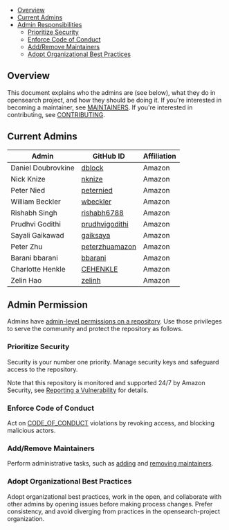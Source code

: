 - [Overview](#overview)
- [Current Admins](#current-admins)
- [Admin Responsibilities](#admin-responsibilities)
  - [Prioritize Security](#prioritize-security)
  - [Enforce Code of Conduct](#enforce-code-of-conduct)
  - [Add/Remove Maintainers](#addremove-maintainers)
  - [Adopt Organizational Best Practices](#adopt-organizational-best-practices)

## Overview

This document explains who the admins are (see below), what they do in opensearch project, and how they should be doing it. If you're interested in becoming a maintainer, see [MAINTAINERS](MAINTAINERS.md). If you're interested in contributing, see [CONTRIBUTING](CONTRIBUTING.md).

## Current Admins

| Admin              | GitHub ID                               | Affiliation |
| ------------------ | --------------------------------------- | ----------- |
| Daniel Doubrovkine | [dblock](https://github.com/dblock)     | Amazon      |
| Nick Knize         | [nknize](https://github.com/nknize)     | Amazon      |
| Peter Nied         | [peternied](https://github.com/peternied)     | Amazon      |
| William Beckler    | [wbeckler](https://github.com/wbeckler) | Amazon      |
| Rishabh Singh      | [rishabh6788](https://github.com/rishabh6788) | Amazon      |
| Prudhvi Godithi    | [prudhvigodithi](https://github.com/prudhvigodithi) | Amazon      |
| Sayali Gaikawad    | [gaiksaya](https://github.com/gaiksaya) | Amazon      |
| Peter Zhu          | [peterzhuamazon](https://github.com/peterzhuamazon) | Amazon      |
| Barani bbarani     | [bbarani](https://github.com/bbarani) | Amazon      |
| Charlotte Henkle   | [CEHENKLE](https://github.com/CEHENKLE) | Amazon      |
| Zelin Hao          | [zelinh](https://github.com/CEHENKLE) | Amazon      |

## Admin Permission

Admins have [admin-level permissions on a repository](https://docs.github.com/en/organizations/managing-access-to-your-organizations-repositories/repository-permission-levels-for-an-organization). Use those privileges to serve the community and protect the repository as follows.

### Prioritize Security

Security is your number one priority. Manage security keys and safeguard access to the repository.

Note that this repository is monitored and supported 24/7 by Amazon Security, see [Reporting a Vulnerability](SECURITY.md) for details.

### Enforce Code of Conduct

Act on [CODE_OF_CONDUCT](CODE_OF_CONDUCT.md) violations by revoking access, and blocking malicious actors.

### Add/Remove Maintainers

Perform administrative tasks, such as [adding](MAINTAINERS.md#adding-a-new-maintainer) and [removing maintainers](MAINTAINERS.md#removing-a-maintainer).

### Adopt Organizational Best Practices

Adopt organizational best practices, work in the open, and collaborate with other admins by opening issues before making process changes. Prefer consistency, and avoid diverging from practices in the opensearch-project organization.